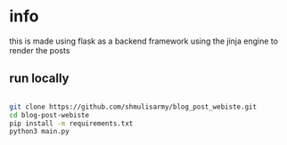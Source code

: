 # info 

this is made using flask as a backend framework using the jinja engine to render the posts

## run locally

```sh

git clone https://github.com/shmulisarmy/blog_post_webiste.git
cd blog-post-webiste
pip install -m requirements.txt
python3 main.py

```


